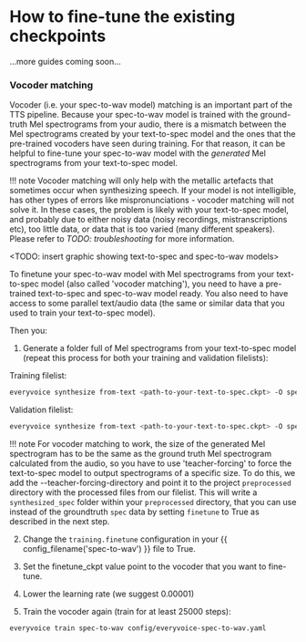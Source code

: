 # How to fine-tune the existing checkpoints

...more guides coming soon...

### Vocoder matching

Vocoder (i.e. your spec-to-wav model) matching is an important part of the TTS pipeline. Because your spec-to-wav model is trained with the ground-truth Mel spectrograms from your audio, there is a mismatch between the Mel spectrograms created by your text-to-spec model and the ones that the pre-trained vocoders have seen during training. For that reason, it can be helpful to fine-tune your spec-to-wav model with the _generated_ Mel spectrograms from your text-to-spec model.

!!! note
    Vocoder matching will only help with the metallic artefacts that sometimes occur when synthesizing speech. If your model is not intelligible, has other types of errors like mispronunciations - vocoder matching will not solve it. In these cases, the problem is likely with your text-to-spec model, and probably due to either noisy data (noisy recordings, mistranscriptions etc), too little data, or data that is too varied (many different speakers). Please refer to *TODO: troubleshooting* for more information.

<TODO: insert graphic showing text-to-spec and spec-to-wav models>

To finetune your spec-to-wav model with Mel spectrograms from your text-to-spec model (also called 'vocoder matching'), you need to have a pre-trained text-to-spec and spec-to-wav model ready. You also need to have access to some parallel text/audio data (the same or similar data that you used to train your text-to-spec model).

Then you:

1. Generate a folder full of Mel spectrograms from your text-to-spec model (repeat this process for both your training and validation filelists):

Training filelist:

```bash
everyvoice synthesize from-text <path-to-your-text-to-spec.ckpt> -O spec --filelist <path-to-your-training-filelist.psv> --teacher-forcing-directory <path-to-your-preprocessed-directory> --output-dir <path-to-your-preprocessed-directory>
```

Validation filelist:

```bash
everyvoice synthesize from-text <path-to-your-text-to-spec.ckpt> -O spec --filelist <path-to-your-validation-filelist.psv> --teacher-forcing-directory <path-to-your-preprocessed-directory> --output-dir <path-to-your-preprocessed-directory>
```

!!! note
    For vocoder matching to work, the size of the generated Mel spectrogram has to be the same as the ground truth Mel spectrogram calculated from the audio, so you have to use 'teacher-forcing' to force the text-to-spec model to output spectrograms of a specific size. To do this, we add the --teacher-forcing-directory and point it to the project `preprocessed` directory with the processed files from our filelist. This will write a `synthesized_spec` folder within your `preprocessed` directory, that you can use instead of the groundtruth `spec` data by setting `finetune` to True as described in the next step.

2. Change the `training.finetune` configuration in your {{ config_filename('spec-to-wav') }} file to True.

3. Set the finetune_ckpt value point to the vocoder that you want to fine-tune.

4. Lower the learning rate (we suggest 0.00001)

5. Train the vocoder again (train for at least 25000 steps):

```bash
everyvoice train spec-to-wav config/everyvoice-spec-to-wav.yaml
```
